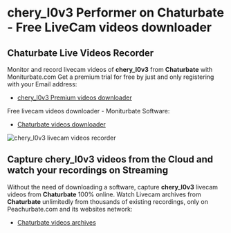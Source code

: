 # chery_l0v3 Performer on Chaturbate - Free LiveCam videos downloader

## Chaturbate Live Videos Recorder

Monitor and record livecam videos of **chery_l0v3** from **Chaturbate** with Moniturbate.com
Get a premium trial for free by just and only registering with your Email address:
* [chery_l0v3 Premium videos downloader](https://moniturbate.com/request-demo-licence-key.html)

Free livecam videos downloader - Moniturbate Software:
* [Chaturbate videos downloader](https://moniturbate.com/moniturbate-download-software.html)

![chery_l0v3 livecam videos recorder](https://peachurnet.com/templates/moniturbate-software.png)


## Capture chery_l0v3 videos from the Cloud and watch your recordings on Streaming

Without the need of downloading a software, capture **chery_l0v3** livecam videos from **Chaturbate** 100% online.
Watch Livecam archives from **Chaturbate** unlimitedly from thousands of existing recordings, only on Peachurbate.com and its websites network:
* [Chaturbate videos archives](https://peachurnet.com/)